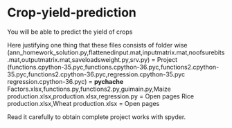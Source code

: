 # Crop-yield-prediction
You will be able to predict the yield of crops 









Here justifying one thing that these files consists of folder wise
(ann_homework_solution.py,flattenedinput.mat,inputmatrix.mat,noofsurebits.mat,outputmatrix.mat,saveloadsweight.py,srv.py) = Project
(functions.cpython-35.pyc,functions.cpython-36.pyc,functions2.cpython-35.pyc,functions2.cpython-36.pyc,regression.cpython-35.pyc
regression.cpython-36.pyc) = __pychache__
Factors.xlsx,functions.py,functions2.py,guimain.py,Maize production.xlsx,production.xlsx,regression.py = Open pages
Rice production.xlsx,Wheat production.xlsx = Open pages


Read it carefully to obtain complete project works with spyder.
